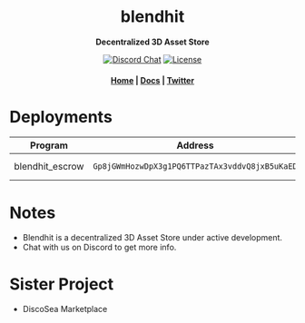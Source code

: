 <div align="center">
  <h1>blendhit</h1>

  <p>
    <strong>Decentralized 3D Asset Store</strong>
  </p>

  <p>
    <a href="https://discord.gg/jjCqXtcRb4"><img alt="Discord Chat" src="https://img.shields.io/discord/889725689543143425?color=blueviolet" /></a>
    <a href="https://www.gnu.org/licenses/agpl-3.0.en.html"><img alt="License" src="https://img.shields.io/github/license/clockwork-xyz/clockwork?color=turquoise" /></a>
  </p>

  <h4>
    <a href="https://blendhit.com/">Home</a>
    <span> | </span>
    <a href="https://blendhit.com/docs">Docs</a>
    <span> | </span>
    <a href="https://twitter.com/disco_sea">Twitter</a>
  </h4>  
</div>


# Deployments
| Program | Address| Devnet | Mainnet |
| ------- | ------ | ------ | ------- |
| blendhit_escrow | `Gp8jGWmHozwDpX3g1PQ6TTPazTAx3vddvQ8jxB5uKaED` | [v0.0.0](https://explorer.solana.com/address/Gp8jGWmHozwDpX3g1PQ6TTPazTAx3vddvQ8jxB5uKaED?cluster=devnet) | coming soon |


# Notes
- Blendhit is a decentralized 3D Asset Store under active development. 
- Chat with us on Discord to get more info.

# Sister Project 
- DiscoSea Marketplace
